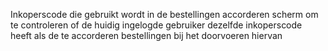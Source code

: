 Inkoperscode die gebruikt wordt in de bestellingen accorderen scherm om te controleren of de huidig ingelogde gebruiker dezelfde inkoperscode heeft als de te accorderen bestellingen bij het doorvoeren hiervan
